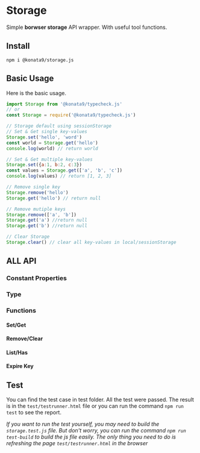 # Storage
Simple **borwser storage** API wrapper. With useful tool functions.

## Install
```shell
npm i @konata9/storage.js
```

## Basic Usage
Here is the basic usage.

```javascript
import Storage from '@konata9/typecheck.js'
// or
const Storage = require('@konata9/typecheck.js')

// Storage default using sessionStorage 
// Set & Get single key-values
Storage.set('hello', 'word')
const world = Storage.get('hello')
console.log(world) // return world

// Set & Get multiple key-values
Storage.set({a:1, b:2, c:3})
const values = Storage.get(['a', 'b', 'c'])
console.log(values) // return [1, 2, 3]

// Remove single key
Storage.remove('hello')
Storage.get('hello') // return null

// Remove mutiple keys
Storage.remove(['a', 'b'])
Storage.get('a') //return null
Storage.get('b') //return null

// Clear Storage
Storage.clear() // clear all key-values in local/sessionStorage
```

## ALL API
### Constant Properties

### Type

### Functions
#### Set/Get
#### Remove/Clear
#### List/Has
#### Expire Key

## Test
You can find the test case in test folder. All the test were passed. The result is in the `test/testrunner.html` file or you can run the command `npm run test` to see the report.

*If you want to run the test yourself, you may need to build the `storage.test.js` file. But don't worry, you can run the command `npm run test-build` to build the js file easily. The only thing you need to do is refreshing the page `test/testrunner.html` in the browser*
